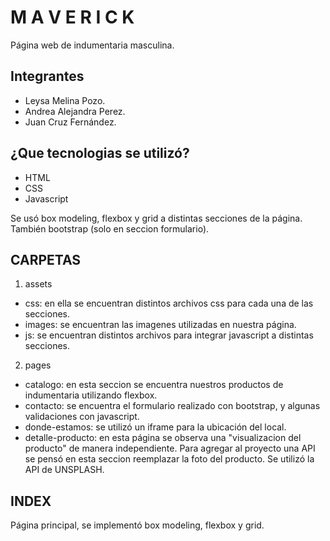 # M A V E R I C K 

Página web de indumentaria masculina.

## Integrantes
- Leysa Melina Pozo.
- Andrea Alejandra Perez.
- Juan Cruz Fernández.

## ¿Que tecnologias se utilizó?

- HTML
- CSS
- Javascript

Se usó box modeling, flexbox y grid a distintas secciones de la página. También bootstrap (solo en seccion formulario).

## CARPETAS

1. assets

- css: en ella se encuentran distintos archivos css para cada una de las secciones.
- images: se encuentran las imagenes utilizadas en nuestra página.
- js: se encuentran distintos archivos para integrar javascript a distintas secciones.

2. pages

- catalogo: en esta seccion se encuentra nuestros productos de indumentaria utilizando flexbox.
- contacto: se encuentra el formulario realizado con bootstrap, y algunas validaciones con javascript.
- donde-estamos: se utilizó un iframe para la ubicación del local.
- detalle-producto: en esta página se observa una "visualizacion del producto" de manera independiente. Para agregar al proyecto una API se pensó en esta seccion reemplazar la foto del producto. Se utilizó la API de UNSPLASH.

## INDEX
Página principal, se implementó box modeling, flexbox y grid.






